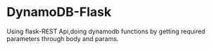# DynamoDB-Flask
Using flask-REST Api,doing dynamodb functions by getting required parameters through body and params.
